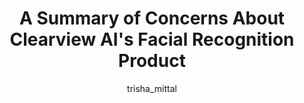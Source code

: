 ---
layout: redirect
title: "A Summary of Concerns About Clearview AI's Facial Recognition Product"
author: [trisha_mittal]
categories: [editorials]
tags: [facial recognition]
excerpt: "Is facial recognition an encroachment on individual freedom, or the next step to a technologically advanced society?"
image:
  feature: assets/img/editorials/2022-03-11-clearview-ai-is-creating-facial-recognition/main.webp
  credit:
permalink: /editorials/clearview-ai-is-creating-facial-recognition
redirect: https://lastweekin.ai/p/clearview-ai-is-creating-facial-recognition
sidebartoc: true
highlight: false
---